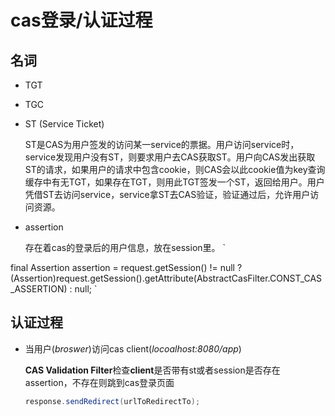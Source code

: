 # cas登录/认证过程

## 名词
- TGT
- TGC
- ST (Service Ticket)

	ST是CAS为用户签发的访问某一service的票据。用户访问service时，service发现用户没有ST，则要求用户去CAS获取ST。用户向CAS发出获取ST的请求，如果用户的请求中包含cookie，则CAS会以此cookie值为key查询缓存中有无TGT，如果存在TGT，则用此TGT签发一个ST，返回给用户。用户凭借ST去访问service，service拿ST去CAS验证，验证通过后，允许用户访问资源。

- assertion
	
	存在着cas的登录后的用户信息，放在session里。
`

final Assertion assertion = request.getSession() != null ? (Assertion)request.getSession().getAttribute(AbstractCasFilter.CONST_CAS_ASSERTION) : null;
` 

## 认证过程  
- 当用户(*broswer*)访问cas client(*locoalhost:8080/app*)
 
	**CAS Validation Filter**检查**client**是否带有st或者session是否存在assertion，不存在则跳到cas登录页面

	```java
	response.sendRedirect(urlToRedirectTo);
	```
